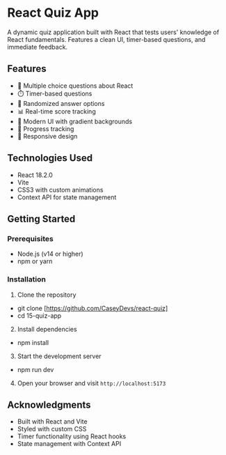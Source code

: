 # React Quiz App

A dynamic quiz application built with React that tests users' knowledge of React fundamentals. Features a clean UI, timer-based questions, and immediate feedback.

## Features

- 🎯 Multiple choice questions about React
- ⏱️ Timer-based questions
- 🔄 Randomized answer options
- 📊 Real-time score tracking
- 🎨 Modern UI with gradient backgrounds
- 🔄 Progress tracking
- 📱 Responsive design

## Technologies Used

- React 18.2.0
- Vite
- CSS3 with custom animations
- Context API for state management

## Getting Started

### Prerequisites

- Node.js (v14 or higher)
- npm or yarn

### Installation

1. Clone the repository
- git clone [https://github.com/CaseyDevs/react-quiz]
- cd 15-quiz-app

2. Install dependencies
- npm install

3. Start the development server
- npm run dev

4. Open your browser and visit `http://localhost:5173`

## Acknowledgments

- Built with React and Vite
- Styled with custom CSS
- Timer functionality using React hooks
- State management with Context API
